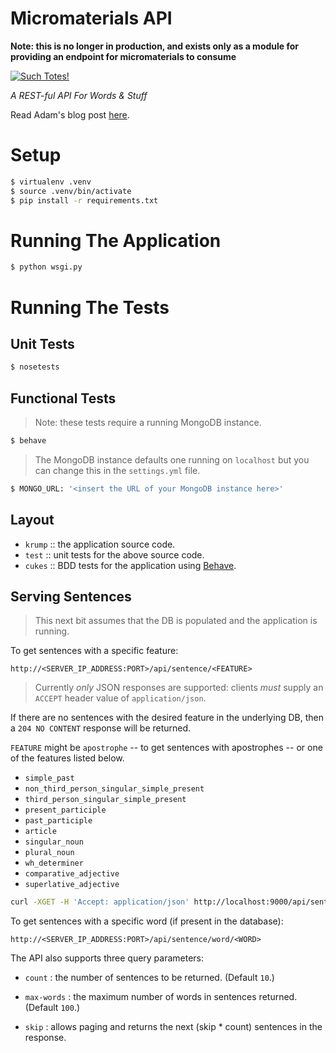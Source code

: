 # Micromaterials API
**Note: this is no longer in production, and exists only as a module for providing
an endpoint for micromaterials to consume**

[![Such Totes!](https://img.shields.io/badge/such-totes-purple.svg)](https://micromaterialsblog.wordpress.com/)

_A REST-ful API For Words & Stuff_

Read Adam's blog post
[here](https://micromaterialsblog.wordpress.com/2016/10/08/scaling-for-the-future-an-api-for-micromaterials/).

# Setup

```bash
$ virtualenv .venv
$ source .venv/bin/activate
$ pip install -r requirements.txt
```

# Running The Application

```bash
$ python wsgi.py
```

# Running The Tests

## Unit Tests

```bash
$ nosetests
```

## Functional Tests

> Note: these tests require a running MongoDB instance.

```bash
$ behave
```

> The MongoDB instance defaults one running on `localhost`
> but you can change this in the `settings.yml` file.

```bash
$ MONGO_URL: '<insert the URL of your MongoDB instance here>'
```

## Layout

* `krump` :: the application source code.
* `test` :: unit tests for the above source code.
* `cukes` :: BDD tests for the application using [Behave](http://pythonhosted.org/behave/).

## Serving Sentences

> This next bit assumes that the DB is populated and the application is running.

To get sentences with a specific feature:

```
http://<SERVER_IP_ADDRESS:PORT>/api/sentence/<FEATURE>
```

> Currently _only_ JSON responses are supported: clients _must_ supply an
`ACCEPT` header value of `application/json`.

If there are no sentences with the desired feature in the underlying DB, then a
`204 NO CONTENT` response will be returned.

`FEATURE` might be `apostrophe` -- to get sentences with apostrophes -- or one
of the features listed below.

 - `simple_past`
 - `non_third_person_singular_simple_present`
 - `third_person_singular_simple_present`
 - `present_participle`
 - `past_participle`
 - `article`
 - `singular_noun`
 - `plural_noun`
 - `wh_determiner`
 - `comparative_adjective`
 - `superlative_adjective`

```bash
curl -XGET -H 'Accept: application/json' http://localhost:9000/api/sentence/apostrophe
```
To get sentences with a specific word (if present in the database):

```
http://<SERVER_IP_ADDRESS:PORT>/api/sentence/word/<WORD>
```

The API also supports three query parameters:

 - `count` : the number of sentences to be returned. (Default `10`.)
 - `max-words` : the maximum number of words in sentences returned. (Default `100`.)

 - `skip` : allows paging and returns the next (skip * count) sentences in the response.
